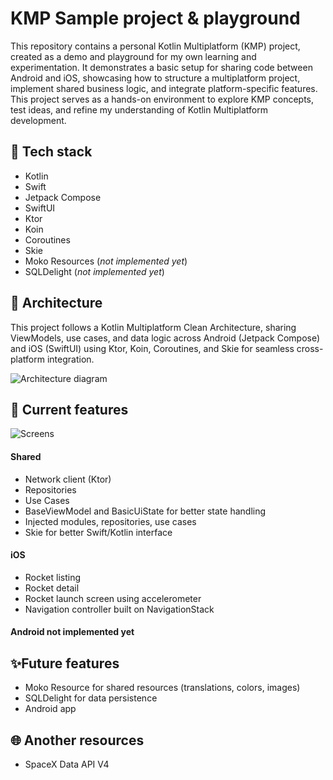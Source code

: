 # KMP Sample project & playground

This repository contains a personal Kotlin Multiplatform (KMP) project, created as a demo and playground for my own learning and experimentation. It demonstrates a basic setup for sharing code between Android and iOS, showcasing how to structure a multiplatform project, implement shared business logic, and integrate platform-specific features. This project serves as a hands-on environment to explore KMP concepts, test ideas, and refine my understanding of Kotlin Multiplatform development.

## 🔨 Tech stack

- Kotlin
- Swift
- Jetpack Compose
- SwiftUI
- Ktor
- Koin
- Coroutines
- Skie
- Moko Resources (<em>not implemented yet</em>)
- SQLDelight (<em>not implemented yet</em>)

## 🔨 Architecture

This project follows a Kotlin Multiplatform Clean Architecture, sharing ViewModels, use cases, and data logic across Android (Jetpack Compose) and iOS (SwiftUI) using Ktor, Koin, Coroutines, and Skie for seamless cross-platform integration.

![Architecture diagram](https://i.ibb.co/rRk4n6xZ/Untitled.png)


## 🚀 Current features

![Screens](https://i.ibb.co/x85cWYjd/screens.png)


#### Shared
- Network client (Ktor)
- Repositories
- Use Cases
- BaseViewModel and BasicUiState for better state handling
- Injected modules, repositories, use cases
- Skie for better Swift/Kotlin interface

#### iOS
- Rocket listing
- Rocket detail
- Rocket launch screen using accelerometer
- Navigation controller built on NavigationStack

#### Android not implemented yet

## ✨Future features

- Moko Resource for shared resources (translations, colors, images)
- SQLDelight for data persistence
- Android app

## 🌐 Another resources

- SpaceX Data API V4